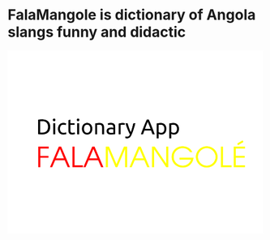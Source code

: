 # FalaMangole is dictionary of Angola slangs funny and didactic
<p align="center" font-size="50px"><img src="https://github.com/Camuenga/FalaMangole/blob/main/img/prototipoAppFala.png"></p>

